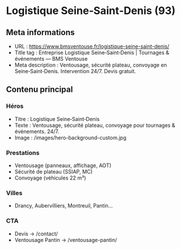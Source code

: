 # Logistique Seine‑Saint‑Denis (93)

## Meta informations
- URL : https://www.bmsventouse.fr/logistique-seine-saint-denis/
- Title tag : Entreprise Logistique Seine‑Saint‑Denis | Tournages & événements — BMS Ventouse
- Meta description : Ventousage, sécurité plateau, convoyage en Seine‑Saint‑Denis. Intervention 24/7. Devis gratuit.

## Contenu principal

### Héros
- Titre : Logistique Seine‑Saint‑Denis
- Texte : Ventousage, sécurité plateau, convoyage pour tournages & événements. 24/7.
- Image : /images/hero-background-custom.jpg

### Prestations
- Ventousage (panneaux, affichage, AOT)
- Sécurité de plateau (SSIAP, MC)
- Convoyage (véhicules 22 m³)

### Villes
- Drancy, Aubervilliers, Montreuil, Pantin…

### CTA
- Devis → /contact/
- Ventousage Pantin → /ventousage-pantin/